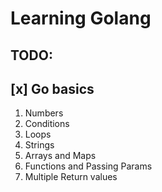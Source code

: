 # Learning Golang

## TODO:
## [x] Go basics
1. Numbers
1. Conditions
1. Loops
1. Strings
1. Arrays and Maps
1. Functions and Passing Params
1. Multiple Return values